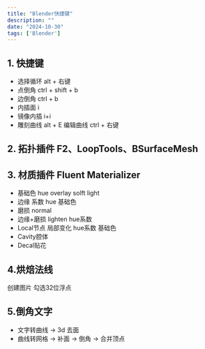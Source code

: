 ```yaml
---
title: "Blender快捷键"
description: ""
date: "2024-10-30"
tags: ['Blender']
---
```

## 1. 快捷键

- 选择循环  alt + 右键
- 点倒角 ctrl + shift + b
- 边倒角 ctrl + b
- 内插面 i  
- 镜像内插 i+i
- 雕刻曲线 alt + E 编辑曲线 ctrl + 右键

## 2. 拓扑插件 F2、LoopTools、BSurfaceMesh

## 3. 材质插件 Fluent Materializer

- 基础色   hue overlay  solft light
- 边缘 系数  hue 基础色
- 磨损 normal
- 边缘+磨损  lighten  hue系数
- Local节点 局部变化 hue系数 基础色
- Cavity腔体
- Decal贴花

## 4.烘焙法线

创建图片 勾选32位浮点

## 5.倒角文字

- 文字转曲线 -> 3d 去面
- 曲线转网格 ->  补面  -> 倒角 -> 合并顶点